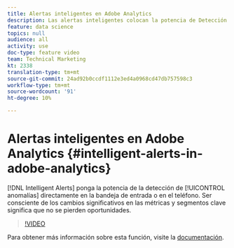 ```yaml
---
title: Alertas inteligentes en Adobe Analytics
description: Las alertas inteligentes colocan la potencia de Detección de anomalías directamente en la bandeja de entrada o en el teléfono. Ser consciente de los cambios significativos en las métricas y segmentos clave significa que no se pierden oportunidades.
feature: data science
topics: null
audience: all
activity: use
doc-type: feature video
team: Technical Marketing
kt: 2338
translation-type: tm+mt
source-git-commit: 24ad92b0ccdf1112e3ed4a0968cd47db757598c3
workflow-type: tm+mt
source-wordcount: '91'
ht-degree: 10%

---
```



# Alertas inteligentes en Adobe Analytics {#intelligent-alerts-in-adobe-analytics}

[!DNL Intelligent Alerts] ponga la potencia de la detección de [!UICONTROL anomalías] directamente en la bandeja de entrada o en el teléfono. Ser consciente de los cambios significativos en las métricas y segmentos clave significa que no se pierden oportunidades.

>[!VIDEO](https://video.tv.adobe.com/v/25446/?quality=12)

Para obtener más información sobre esta función, visite la [documentación](https://marketing.adobe.com/resources/help/es_ES/analytics/analysis-workspace/intellligent_alerts.html).
